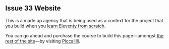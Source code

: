 ## Issue 33 Website

This is a made up agency that is being used as a context for the project that you build when you [learn Eleventy from scratch](https://piccalil.li/course/learn-eleventy-from-scratch/).

You can go ahead and purchase the course to build this page—amongst [the rest of the site](https://piccalil.li/)—by visiting [Piccalilli](https://piccalil.li/course/learn-eleventy-from-scratch/).